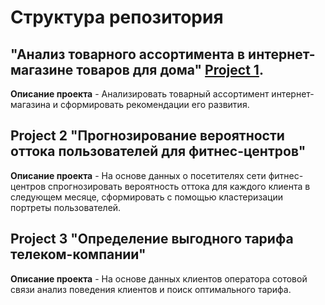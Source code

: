 # Структура репозитория

## "Анализ товарного ассортимента в интернет-магазине товаров для дома" [Project 1](). 

**Описание проекта** - Анализировать товарный ассортимент интернет-магазина и сформировать рекомендации его развития.


## Project 2 "Прогнозирование вероятности оттока пользователей для фитнес-центров"

**Описание проекта** - На основе данных о посетителях сети фитнес-центров спрогнозировать
вероятность оттока для каждого клиента в следующем месяце, сформировать с помощью
кластеризации портреты пользователей.

## Project 3 "Определение выгодного тарифа телеком-компании"

**Описание проекта** - На основе данных клиентов оператора сотовой связи анализ поведения
клиентов и поиск оптимального тарифа.



           
